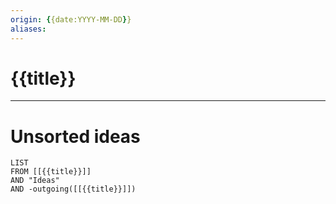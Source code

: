 ```yaml
---
origin: {{date:YYYY-MM-DD}}
aliases: 
---
```

# {{title}}
---



# Unsorted ideas
```dataview
LIST 
FROM [[{{title}}]]
AND "Ideas"
AND -outgoing([[{{title}}]])
```

